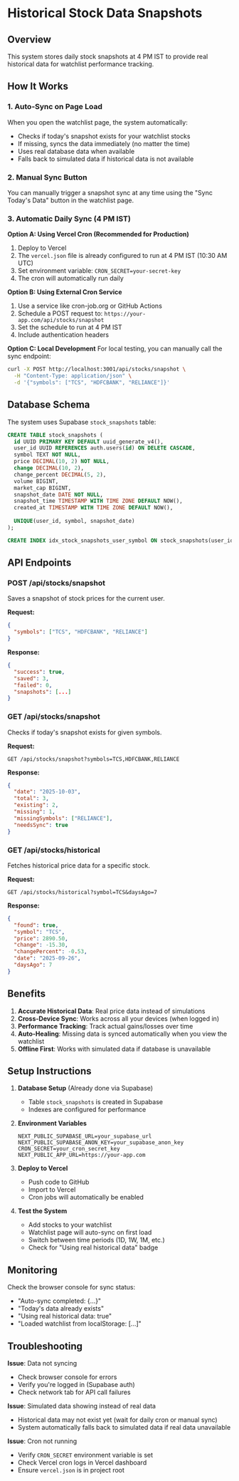 # Historical Stock Data Snapshots

## Overview
This system stores daily stock snapshots at 4 PM IST to provide real historical data for watchlist performance tracking.

## How It Works

### 1. **Auto-Sync on Page Load**
When you open the watchlist page, the system automatically:
- Checks if today's snapshot exists for your watchlist stocks
- If missing, syncs the data immediately (no matter the time)
- Uses real database data when available
- Falls back to simulated data if historical data is not available

### 2. **Manual Sync Button**
You can manually trigger a snapshot sync at any time using the "Sync Today's Data" button in the watchlist page.

### 3. **Automatic Daily Sync (4 PM IST)**
**Option A: Using Vercel Cron (Recommended for Production)**
1. Deploy to Vercel
2. The `vercel.json` file is already configured to run at 4 PM IST (10:30 AM UTC)
3. Set environment variable: `CRON_SECRET=your-secret-key`
4. The cron will automatically run daily

**Option B: Using External Cron Service**
1. Use a service like cron-job.org or GitHub Actions
2. Schedule a POST request to: `https://your-app.com/api/stocks/snapshot`
3. Set the schedule to run at 4 PM IST
4. Include authentication headers

**Option C: Local Development**
For local testing, you can manually call the sync endpoint:
```bash
curl -X POST http://localhost:3001/api/stocks/snapshot \
  -H "Content-Type: application/json" \
  -d '{"symbols": ["TCS", "HDFCBANK", "RELIANCE"]}'
```

## Database Schema

The system uses Supabase `stock_snapshots` table:
```sql
CREATE TABLE stock_snapshots (
  id UUID PRIMARY KEY DEFAULT uuid_generate_v4(),
  user_id UUID REFERENCES auth.users(id) ON DELETE CASCADE,
  symbol TEXT NOT NULL,
  price DECIMAL(10, 2) NOT NULL,
  change DECIMAL(10, 2),
  change_percent DECIMAL(5, 2),
  volume BIGINT,
  market_cap BIGINT,
  snapshot_date DATE NOT NULL,
  snapshot_time TIMESTAMP WITH TIME ZONE DEFAULT NOW(),
  created_at TIMESTAMP WITH TIME ZONE DEFAULT NOW(),
  
  UNIQUE(user_id, symbol, snapshot_date)
);

CREATE INDEX idx_stock_snapshots_user_symbol ON stock_snapshots(user_id, symbol, snapshot_date);
```

## API Endpoints

### POST /api/stocks/snapshot
Saves a snapshot of stock prices for the current user.

**Request:**
```json
{
  "symbols": ["TCS", "HDFCBANK", "RELIANCE"]
}
```

**Response:**
```json
{
  "success": true,
  "saved": 3,
  "failed": 0,
  "snapshots": [...]
}
```

### GET /api/stocks/snapshot
Checks if today's snapshot exists for given symbols.

**Request:**
```
GET /api/stocks/snapshot?symbols=TCS,HDFCBANK,RELIANCE
```

**Response:**
```json
{
  "date": "2025-10-03",
  "total": 3,
  "existing": 2,
  "missing": 1,
  "missingSymbols": ["RELIANCE"],
  "needsSync": true
}
```

### GET /api/stocks/historical
Fetches historical price data for a specific stock.

**Request:**
```
GET /api/stocks/historical?symbol=TCS&daysAgo=7
```

**Response:**
```json
{
  "found": true,
  "symbol": "TCS",
  "price": 2890.50,
  "change": -15.30,
  "changePercent": -0.53,
  "date": "2025-09-26",
  "daysAgo": 7
}
```

## Benefits

1. **Accurate Historical Data**: Real price data instead of simulations
2. **Cross-Device Sync**: Works across all your devices (when logged in)
3. **Performance Tracking**: Track actual gains/losses over time
4. **Auto-Healing**: Missing data is synced automatically when you view the watchlist
5. **Offline First**: Works with simulated data if database is unavailable

## Setup Instructions

1. **Database Setup** (Already done via Supabase)
   - Table `stock_snapshots` is created in Supabase
   - Indexes are configured for performance

2. **Environment Variables**
   ```env
   NEXT_PUBLIC_SUPABASE_URL=your_supabase_url
   NEXT_PUBLIC_SUPABASE_ANON_KEY=your_supabase_anon_key
   CRON_SECRET=your_cron_secret_key
   NEXT_PUBLIC_APP_URL=https://your-app.com
   ```

3. **Deploy to Vercel**
   - Push code to GitHub
   - Import to Vercel
   - Cron jobs will automatically be enabled

4. **Test the System**
   - Add stocks to your watchlist
   - Watchlist page will auto-sync on first load
   - Switch between time periods (1D, 1W, 1M, etc.)
   - Check for "Using real historical data" badge

## Monitoring

Check the browser console for sync status:
- "Auto-sync completed: {...}"
- "Today's data already exists"
- "Using real historical data: true"
- "Loaded watchlist from localStorage: [...]"

## Troubleshooting

**Issue**: Data not syncing
- Check browser console for errors
- Verify you're logged in (Supabase auth)
- Check network tab for API call failures

**Issue**: Simulated data showing instead of real data
- Historical data may not exist yet (wait for daily cron or manual sync)
- System automatically falls back to simulated data if real data unavailable

**Issue**: Cron not running
- Verify `CRON_SECRET` environment variable is set
- Check Vercel cron logs in Vercel dashboard
- Ensure `vercel.json` is in project root
